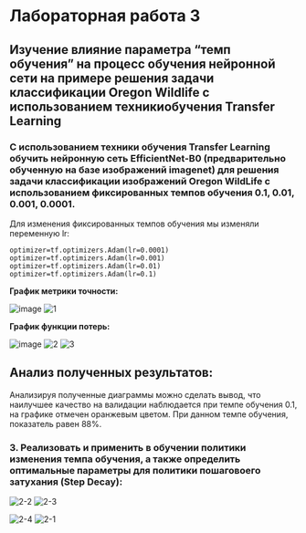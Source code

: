 Лабораторная работа 3
===
Изучение влияние параметра “темп обучения” на процесс обучения нейронной сети на примере решения задачи классификации Oregon Wildlife с использованием техникиобучения Transfer Learning
----
### С использованием техники обучения Transfer Learning обучить нейронную сеть EfficientNet-B0 (предварительно обученную на базе изображений imagenet) для решения задачи классификации изображений Oregon WildLife с использованием фиксированных темпов обучения 0.1, 0.01, 0.001, 0.0001.

Для изменения фиксированных темпов обучения мы изменяли переменную lr:

```
optimizer=tf.optimizers.Adam(lr=0.0001)
optimizer=tf.optimizers.Adam(lr=0.001)
optimizer=tf.optimizers.Adam(lr=0.01)
optimizer=tf.optimizers.Adam(lr=0.1)
``` 
**График метрики точности:**

![image](https://user-images.githubusercontent.com/59210216/111885943-bc01a680-89db-11eb-90bc-4cd6d8ce1185.png)
![1](https://user-images.githubusercontent.com/59210216/111885440-ea31b700-89d8-11eb-8cbc-3bf0020b43aa.jpg)

**График функции потерь:**

![image](https://user-images.githubusercontent.com/59210216/111885967-f703da00-89db-11eb-8298-d80e078f7739.png)
![2](https://user-images.githubusercontent.com/59210216/111885441-ec941100-89d8-11eb-8bf8-84415e43e67b.jpg)
![3](https://user-images.githubusercontent.com/59210216/111885443-ee5dd480-89d8-11eb-94cc-605bb9ebb5ab.jpg)

Анализ полученных результатов:
-------
Анализируя полученные диаграммы можно сделать вывод, что наилучшее качество на валидации наблюдается при темпе обучения 0.1, на графике отмечен оранжевым цветом. При данном темпе обучения, показатель равен 88%.

### 3. Реализовать и применить в обучении политики изменения темпа обучения, а также определить оптимальные параметры для политики пошаговоего затухания (Step Decay):
![2-2](https://user-images.githubusercontent.com/59210216/111902146-f9eae300-8a4c-11eb-8786-f508b5f47beb.jpg)
![2-3](https://user-images.githubusercontent.com/59210216/111902147-fa837980-8a4c-11eb-8cb0-141fc1a553a3.jpg)


![2-4](https://user-images.githubusercontent.com/59210216/111902148-fb1c1000-8a4c-11eb-8503-702281aa47e3.jpg)
![2-1](https://user-images.githubusercontent.com/59210216/111902149-fb1c1000-8a4c-11eb-8b12-350ca2ba0b53.jpg)
